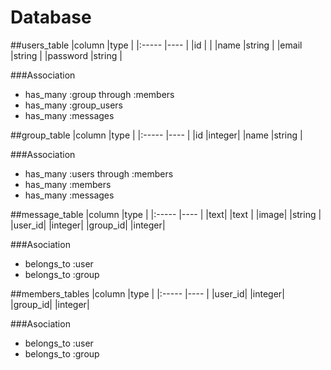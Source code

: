 # Database

##users_table
|column        |type   |
|:-----        |----   |
|id            |       |
|name          |string |
|email         |string |
|password      |string |

###Association
+ has_many :group through :members
+ has_many :group_users
+ has_many :messages

##group_table
|column        |type   |
|:-----        |----   |
|id            |integer|
|name          |string |

###Association
+ has_many :users through :members
+ has_many :members
+ has_many :messages

##message_table
|column        |type   |
|:-----        |----   |
|text|         |text   |
|image|        |string |
|user_id|      |integer|
|group_id|     |integer|

###Asociation
+ belongs_to :user
+ belongs_to :group



##members_tables
|column        |type   |
|:-----        |----   |
|user_id|      |integer|
|group_id|     |integer|

###Asociation
+ belongs_to :user
+ belongs_to :group